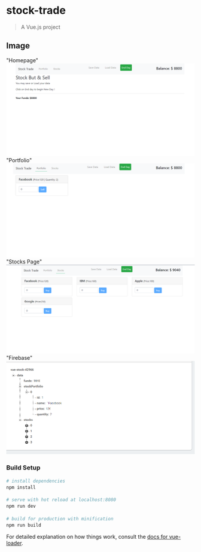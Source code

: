 # stock-trade

> A Vue.js project


## Image

"Homepage" <br>
![Home](https://github.com/pkbhuiyan/Vue-Stock-Trade/blob/master/image/4.PNG)
"Portfolio" <br>
![Portfolio](https://github.com/pkbhuiyan/Vue-Stock-Trade/blob/master/image/3.PNG)
"Stocks Page" <br>
![Stocks Page](https://github.com/pkbhuiyan/Vue-Stock-Trade/blob/master/image/2.PNG)
"Firebase" <br>
![Firebase](https://github.com/pkbhuiyan/Vue-Stock-Trade/blob/master/image/1.PNG)

### Build Setup

``` bash
# install dependencies
npm install

# serve with hot reload at localhost:8080
npm run dev

# build for production with minification
npm run build
```

For detailed explanation on how things work, consult the [docs for vue-loader](http://vuejs.github.io/vue-loader).

